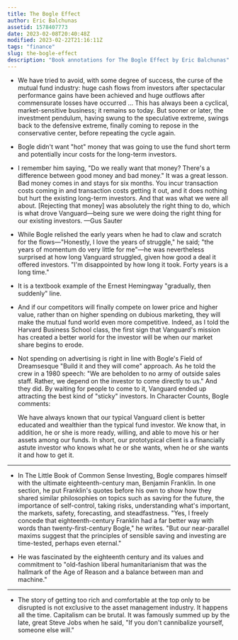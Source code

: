 ```yaml
---
title: The Bogle Effect
author: Eric Balchunas
assetid: 1578407773
date: 2023-02-08T20:40:48Z
modified: 2023-02-22T21:16:11Z
tags: "finance"
slug: the-bogle-effect
description: "Book annotations for The Bogle Effect by Eric Balchunas"
---
```


*  We have tried to avoid, with some degree of success, the curse of the mutual fund industry: huge cash flows from investors after spectacular performance gains have been achieved and huge outflows after commensurate losses have occurred … This has always been a cyclical, market-sensitive business; it remains so today. But sooner or later, the investment pendulum, having swung to the speculative extreme, swings back to the defensive extreme, finally coming to repose in the conservative center, before repeating the cycle again.

*  Bogle didn't want "hot" money that was going to use the fund short term and potentially incur costs for the long-term investors.

*  I remember him saying, "Do we really want that money? There's a difference between good money and bad money."
   It was a great lesson. Bad money comes in and stays for six months. You incur transaction costs coming in and transaction costs getting it out, and it does nothing but hurt the existing long-term investors. And that was what we were all about. [Rejecting that money] was absolutely the right thing to do, which is what drove Vanguard—being sure we were doing the right thing for our existing investors.
   —Gus Sauter

*  While Bogle relished the early years when he had to claw and scratch for the flows—"Honestly, I love the years of struggle," he said; "the years of momentum do very little for me"—he was nevertheless surprised at how long Vanguard struggled, given how good a deal it offered investors. "I'm disappointed by how long it took. Forty years is a long time."

*  It is a textbook example of the Ernest Hemingway "gradually, then suddenly" line.

*  And if our competitors will finally compete on lower price and higher value, rather than on higher spending on dubious marketing, they will make the mutual fund world even more competitive. Indeed, as I told the Harvard Business School class, the first sign that Vanguard's mission has created a better world for the investor will be when our market share begins to erode.

*  Not spending on advertising is right in line with Bogle's Field of Dreamsesque "Build it and they will come" approach. As he told the crew in a 1980 speech: "We are beholden to no army of outside sales staff. Rather, we depend on the investor to come directly to us." And they did. By waiting for people to come to it, Vanguard ended up attracting the best kind of "sticky" investors. In Character Counts, Bogle comments:
   
   We have always known that our typical Vanguard client is better educated and wealthier than the typical fund investor. We know that, in addition, he or she is more ready, willing, and able to move his or her assets among our funds. In short, our prototypical client is a financially astute investor who knows what he or she wants, when he or she wants it and how to get it.

---

*  In The Little Book of Common Sense Investing, Bogle compares himself with the ultimate eighteenth-century man, Benjamin Franklin. In one section, he put Franklin's quotes before his own to show how they shared similar philosophies on topics such as saving for the future, the importance of self-control, taking risks, understanding what's important, the markets, safety, forecasting, and steadfastness. "Yes, I freely concede that eighteenth-century Franklin had a far better way with words than twenty-first-century Bogle," he writes. "But our near-parallel maxims suggest that the principles of sensible saving and investing are time-tested, perhaps even eternal."

*  He was fascinated by the eighteenth century and its values and commitment to "old-fashion liberal humanitarianism that was the hallmark of the Age of Reason and a balance between man and machine."

---

*  The story of getting too rich and comfortable at the top only to be disrupted is not exclusive to the asset management industry. It happens all the time. Capitalism can be brutal. It was famously summed up by the late, great Steve Jobs when he said, "If you don't cannibalize yourself, someone else will."

